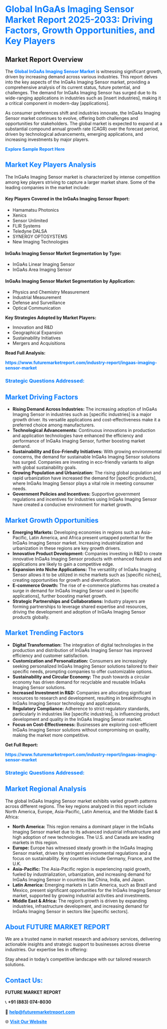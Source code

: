 <h1 style="color: #007BFF;">Global InGaAs Imaging Sensor Market Report 2025-2033: Driving Factors, Growth Opportunities, and Key Players</h1>

<section id="overview">
<h2>Market Report Overview</h2>
<p>The <a href="https://www.futuremarketreport.com/industry-report/ingaas-imaging-sensor-market" style="color: #007BFF; text-decoration: none;"><strong>Global InGaAs Imaging Sensor Market</strong></a> is witnessing significant growth, driven by increasing demand across various industries. This report delves into the key aspects of the InGaAs Imaging Sensor market, providing a comprehensive analysis of its current status, future potential, and challenges. The demand for InGaAs Imaging Sensor has surged due to its wide-ranging applications in industries such as [insert industries], making it a critical component in modern-day [applications].</p>
<p>As consumer preferences shift and industries innovate, the InGaAs Imaging Sensor market continues to evolve, offering both challenges and opportunities for stakeholders. The global market is expected to expand at a substantial compound annual growth rate (CAGR) over the forecast period, driven by technological advancements, emerging applications, and increasing investments by major players.</p>
</section>

<section id="overview">
<p><a href="https://www.futuremarketreport.com/request-sample/reportId=115986" style="color: #007BFF; text-decoration: none;"><strong>Explore Sample Report Here</strong></a></p>
</section>

<section id="key-players">
<h2 style="color: #007BFF;">Market Key Players Analysis</h2>
<p>The InGaAs Imaging Sensor market is characterized by intense competition among key players striving to capture a larger market share. Some of the leading companies in the market include:</p>
<h4>Key Players Covered in the InGaAs Imaging Sensor Report:</h4>
<ul><li>Hamamatsu Photonics</li><li>Xenics</li><li>Sensor Unlimited</li><li>FLIR Systems</li><li>Teledyne DALSA</li><li>SYNERGY OPTOSYSTEMS</li><li>New Imaging Technologies</li></ul>
<h4>InGaAs Imaging Sensor Market Segmentation by Type:</h4>
<ul><li>InGaAs Linear Imaging Sensor</li><li>InGaAs Area Imaging Sensor</li></ul>

<h4>InGaAs Imaging Sensor Market Segmentation by Application:</h4>
<ul><li>Physics and Chemistry Measurement</li><li>Industrial Measurement</li><li>Defense and Surveillance</li><li>Optical Communication</li></ul>
<p><strong>Key Strategies Adopted by Market Players:</strong></p>
<ul>
<li>Innovation and R&D</li>
<li>Geographical Expansion</li>
<li>Sustainability Initiatives</li>
<li>Mergers and Acquisitions</li>
</ul>
</section>

<section>
<p><strong>Read Full Analysis: </strong></p><a href="https://www.futuremarketreport.com/industry-report/ingaas-imaging-sensor-market" style="color: #007BFF; text-decoration: none;"><strong>https://www.futuremarketreport.com/industry-report/ingaas-imaging-sensor-market</strong></a>
<h3 style="color: #007BFF;">Strategic Questions Addressed:</h3>
</section>

<section id="driving-factors">
<h2 style="color: #007BFF;">Market Driving Factors</h2>
<ul>
<li><strong>Rising Demand Across Industries:</strong> The increasing adoption of InGaAs Imaging Sensor in industries such as [specific industries] is a major growth driver. Its versatile applications and cost-effectiveness make it a preferred choice among manufacturers.</li>
<li><strong>Technological Advancements:</strong> Continuous innovations in production and application technologies have enhanced the efficiency and performance of InGaAs Imaging Sensor, further boosting market demand.</li>
<li><strong>Sustainability and Eco-Friendly Initiatives:</strong> With growing environmental concerns, the demand for sustainable InGaAs Imaging Sensor solutions has surged. Companies are investing in eco-friendly variants to align with global sustainability goals.</li>
<li><strong>Growing Population and Urbanization:</strong> The rising global population and rapid urbanization have increased the demand for [specific products], where InGaAs Imaging Sensor plays a vital role in meeting consumer needs.</li>
<li><strong>Government Policies and Incentives:</strong> Supportive government regulations and incentives for industries using InGaAs Imaging Sensor have created a conducive environment for market growth.</li>
</ul>
</section>

<section id="growth-opportunities">
<h2 style="color: #007BFF;">Market Growth Opportunities</h2>
<ul>
<li><strong>Emerging Markets:</strong> Developing economies in regions such as Asia-Pacific, Latin America, and Africa present untapped potential for the InGaAs Imaging Sensor market. Increasing industrialization and urbanization in these regions are key growth drivers.</li>
<li><strong>Innovative Product Development:</strong> Companies investing in R&D to create innovative InGaAs Imaging Sensor products with enhanced features and applications are likely to gain a competitive edge.</li>
<li><strong>Expansion into Niche Applications:</strong> The versatility of InGaAs Imaging Sensor allows it to be utilized in niche markets such as [specific niches], creating opportunities for growth and diversification.</li>
<li><strong>E-commerce Growth:</strong> The rise of e-commerce platforms has created a surge in demand for InGaAs Imaging Sensor used in [specific applications], further boosting market growth.</li>
<li><strong>Strategic Partnerships and Collaborations:</strong> Industry players are forming partnerships to leverage shared expertise and resources, driving the development and adoption of InGaAs Imaging Sensor products globally.</li>
</ul>
</section>

<section id="trending-factors">
<h2 style="color: #007BFF;">Market Trending Factors</h2>
<ul>
<li><strong>Digital Transformation:</strong> The integration of digital technologies in the production and distribution of InGaAs Imaging Sensor has improved efficiency and customer satisfaction.</li>
<li><strong>Customization and Personalization:</strong> Consumers are increasingly seeking personalized InGaAs Imaging Sensor solutions tailored to their specific needs, prompting companies to offer customizable options.</li>
<li><strong>Sustainability and Circular Economy:</strong> The push towards a circular economy has driven demand for recyclable and reusable InGaAs Imaging Sensor solutions.</li>
<li><strong>Increased Investment in R&D:</strong> Companies are allocating significant resources to research and development, resulting in breakthroughs in InGaAs Imaging Sensor technology and applications.</li>
<li><strong>Regulatory Compliance:</strong> Adherence to strict regulatory standards, particularly in industries like [specific industries], is influencing product development and quality in the InGaAs Imaging Sensor market.</li>
<li><strong>Focus on Cost-Effectiveness:</strong> Businesses are exploring cost-efficient InGaAs Imaging Sensor solutions without compromising on quality, making the market more competitive.</li>
</ul>
</section>

<section>
<p><strong>Get Full Report: </strong></p><a href="https://www.futuremarketreport.com/industry-report/ingaas-imaging-sensor-market" style="color: #007BFF; text-decoration: none;"><strong>https://www.futuremarketreport.com/industry-report/ingaas-imaging-sensor-market</strong></a>
<h3 style="color: #007BFF;">Strategic Questions Addressed:</h3>
</section>


<section id="regional-analysis">
<h2 style="color: #007BFF;">Market Regional Analysis</h2>
<p>The global InGaAs Imaging Sensor market exhibits varied growth patterns across different regions. The key regions analyzed in this report include North America, Europe, Asia-Pacific, Latin America, and the Middle East & Africa:</p>
<ul>
<li><strong>North America:</strong> This region remains a dominant player in the InGaAs Imaging Sensor market due to its advanced industrial infrastructure and high adoption of new technologies. The U.S. and Canada are leading markets in this region.</li>
<li><strong>Europe:</strong> Europe has witnessed steady growth in the InGaAs Imaging Sensor market, driven by stringent environmental regulations and a focus on sustainability. Key countries include Germany, France, and the U.K.</li>
<li><strong>Asia-Pacific:</strong> The Asia-Pacific region is experiencing rapid growth, fueled by industrialization, urbanization, and increasing demand for InGaAs Imaging Sensor in countries like China, India, and Japan.</li>
<li><strong>Latin America:</strong> Emerging markets in Latin America, such as Brazil and Mexico, present significant opportunities for the InGaAs Imaging Sensor market, supported by growing industrial activities and investments.</li>
<li><strong>Middle East & Africa:</strong> The region’s growth is driven by expanding industries, infrastructure development, and increasing demand for InGaAs Imaging Sensor in sectors like [specific sectors].</li>
</ul>
</section>

<footer>
<h2 style="color: #007BFF;">About FUTURE MARKET REPORT</h2>
<p>We are a trusted name in market research and advisory services, delivering actionable insights and strategic support to businesses across diverse industries. Our expertise lies in offering:</p>

<p>Stay ahead in today’s competitive landscape with our tailored research solutions.</p>

<h2 style="color: #007BFF;">Contact Us:</h2>
<p><strong>FUTURE MARKET REPORT</strong></p>
<p>📞 <strong>+91 (883) 074-8030</strong></p>
<p>📧 <strong><a href="mailto:help@futuremarketreport.com" style="color: #007BFF;">help@futuremarketreport.com</a></strong></p>
<p>🌐 <strong><a href="https://www.futuremarketreport.com/" style="color: #007BFF;">Visit Our Website</a></strong></p>
</footer>